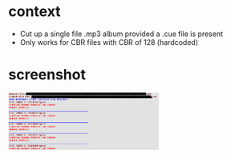 # context
- Cut up a single file .mp3 album provided a .cue file is present
- Only works for CBR files with CBR of 128 (hardcoded)

# screenshot
[<img src="screenshot.png" width="300"/>](doc/screenshot.png)
